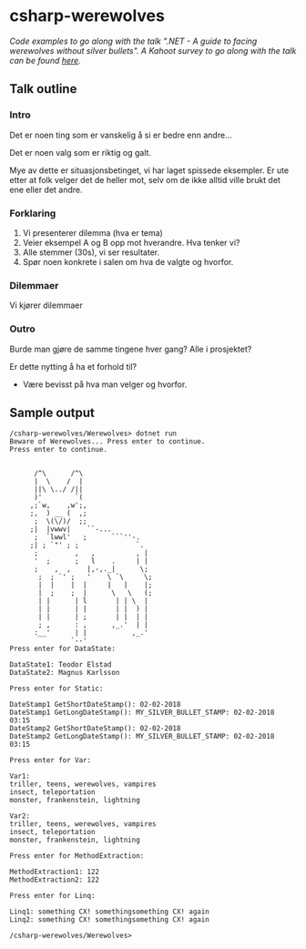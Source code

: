 csharp-werewolves
=================
_Code examples to go along with the talk ".NET - A guide to facing werewolves without silver bullets"._
_A Kahoot survey to go along with the talk can be found [here](https://play.kahoot.it/#/k/99986548-d14e-44ec-9fa1-22ebc99c8636)._

Talk outline
------------

### Intro
Det er noen ting som er vanskelig å si er bedre enn andre...

Det er noen valg som er riktig og galt.

Mye av dette er situasjonsbetinget, vi har laget spissede eksempler.
Er ute etter at folk velger det de heller mot, selv om de ikke alltid ville brukt det ene eller det andre.

### Forklaring
1. Vi presenterer dilemma (hva er tema)
2. Veier eksempel A og B opp mot hverandre. Hva tenker vi?
3. Alle stemmer (30s), vi ser resultater.
4. Spør noen konkrete i salen om hva de valgte og hvorfor.

### Dilemmaer
Vi kjører dilemmaer

### Outro
Burde man gjøre de samme tingene hver gang? Alle i prosjektet?

Er dette nytting å ha et forhold til?
* Være bevisst på hva man velger og hvorfor.


Sample output
-------------

```
/csharp-werewolves/Werewolves> dotnet run
Beware of Werewolves... Press enter to continue.
Press enter to continue.


      /^\      /^\
      |  \    /  |
      ||\ \../ /||
      )'        `(
     ,;`w,    ,w';,
     ;,  ) __ (  ,;
      ;  \(\/)/  ;;
     ;|  |vwwv|    ``-...
      ;  `lwwl'   ;      ```''-.
     ;| ; `"' ; ;              `.
      ;         ,   ,          , |
      '  ;      ;   l    .     | |
      ;    ,  ,    |,-,._|      \;
       ;  ; `' ;   '    \ `\     \;
       |  |    |  |     |   |    |;
       |  ;    ;  |      \   \   (;
       | |      | l       | | \  |
       | |      | |       | |  ) |
       | |      | ;       | |  | |
       ; ,      : ,      ,_.'  | |
      :__'      | |           ,_.'
               `--'
Press enter for DataState:

DataState1: Teodor Elstad
DataState2: Magnus Karlsson

Press enter for Static:

DateStamp1 GetShortDateStamp(): 02-02-2018
DateStamp1 GetLongDateStamp(): MY_SILVER_BULLET_STAMP: 02-02-2018 03:15
DateStamp2 GetShortDateStamp(): 02-02-2018
DateStamp2 GetLongDateStamp(): MY_SILVER_BULLET_STAMP: 02-02-2018 03:15

Press enter for Var:

Var1:
triller, teens, werewolves, vampires
insect, teleportation
monster, frankenstein, lightning

Var2:
triller, teens, werewolves, vampires
insect, teleportation
monster, frankenstein, lightning

Press enter for MethodExtraction:

MethodExtraction1: 122
MethodExtraction2: 122

Press enter for Linq:

Linq1: something CX! somethingsomething CX! again
Linq2: something CX! somethingsomething CX! again

/csharp-werewolves/Werewolves>
```
